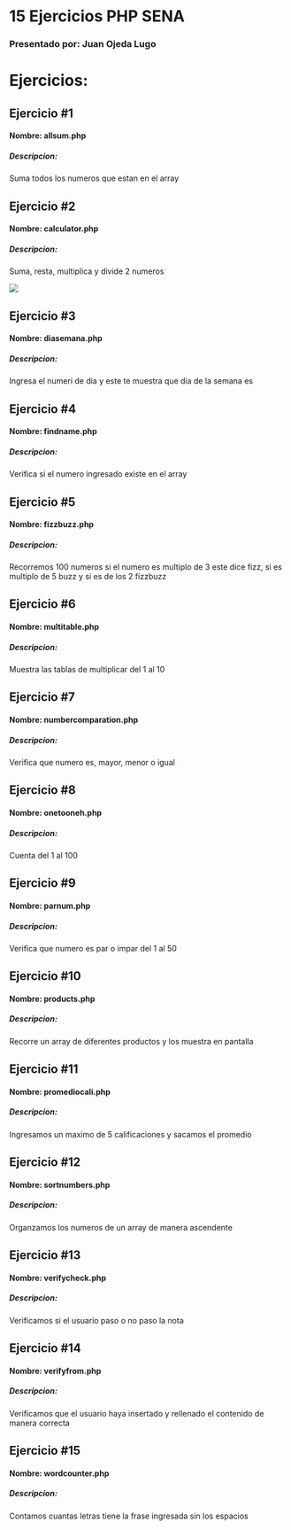 <div>
  <h1>15 Ejercicios PHP SENA</h1>
  <h3>Presentado por: Juan Ojeda Lugo</h3>
</div>


<div>
  <h1>Ejercicios: </h1>
  <div>
    <h2>Ejercicio #1</h2>
    <h4>Nombre: allsum.php</h4>
    <h5>Descripcion: </h5>
    <p>Suma todos los numeros que estan en el array</p>
  </div>
  <div>
    <h2>Ejercicio #2</h2>
    <h4>Nombre: calculator.php</h4>
    <h5>Descripcion: </h5>
    <p>Suma, resta, multiplica y divide 2 numeros</p>
    <image src="https://imgur.com/H3utt7R" with="150px"/>
  </div>
  <div>
    <h2>Ejercicio #3</h2>
    <h4>Nombre: diasemana.php</h4>
    <h5>Descripcion: </h5>
    <p>Ingresa el numeri de dia y este te muestra que dia de la semana es</p>
  </div>
  <div>
    <h2>Ejercicio #4</h2>
    <h4>Nombre: findname.php</h4>
    <h5>Descripcion: </h5>
    <p>Verifica si el numero ingresado existe en el array</p>
  </div>
  <div>
    <h2>Ejercicio #5</h2>
    <h4>Nombre: fizzbuzz.php</h4>
    <h5>Descripcion: </h5>
    <p>Recorremos 100 numeros si el numero es multiplo de 3 este dice fizz, si es multiplo de 5 buzz y si es de los 2 fizzbuzz</p>
  </div>
  <div>
    <h2>Ejercicio #6</h2>
    <h4>Nombre: multitable.php</h4>
    <h5>Descripcion: </h5>
    <p>Muestra las tablas de multiplicar del 1 al 10</p>
  </div>
  <div>
    <h2>Ejercicio #7</h2>
    <h4>Nombre: numbercomparation.php</h4>
    <h5>Descripcion: </h5>
    <p>Verifica que numero es, mayor, menor o igual</p>
  </div>
  <div>
    <h2>Ejercicio #8</h2>
    <h4>Nombre: onetooneh.php</h4>
    <h5>Descripcion: </h5>
    <p>Cuenta del 1 al 100</p>
  </div>
  <div>
    <h2>Ejercicio #9</h2>
    <h4>Nombre: parnum.php</h4>
    <h5>Descripcion: </h5>
    <p>Verifica que numero es par o impar del 1 al 50</p>
  </div>
  <div>
    <h2>Ejercicio #10</h2>
    <h4>Nombre: products.php</h4>
    <h5>Descripcion: </h5>
    <p>Recorre un array de diferentes productos y los muestra en pantalla</p>
  </div>
  <div>
    <h2>Ejercicio #11</h2>
    <h4>Nombre: promediocali.php</h4>
    <h5>Descripcion: </h5>
    <p>Ingresamos un maximo de 5 calificaciones y sacamos el promedio</p>
  </div>
  <div>
    <h2>Ejercicio #12</h2>
    <h4>Nombre: sortnumbers.php</h4>
    <h5>Descripcion: </h5>
    <p>Organzamos los numeros de un array de manera ascendente</p>
  </div>
  <div>
    <h2>Ejercicio #13</h2>
    <h4>Nombre: verifycheck.php</h4>
    <h5>Descripcion: </h5>
    <p>Verificamos si el usuario paso o no paso la nota</p>
  </div>
  <div>
    <h2>Ejercicio #14</h2>
    <h4>Nombre: verifyfrom.php</h4>
    <h5>Descripcion: </h5>
    <p>Verificamos que el usuario haya insertado y rellenado el contenido de manera correcta</p>
  </div>
  <div>
    <h2>Ejercicio #15</h2>
    <h4>Nombre: wordcounter.php</h4>
    <h5>Descripcion: </h5>
    <p>Contamos cuantas letras tiene la frase ingresada sin los espacios</p>
  </div>
</div>
